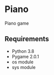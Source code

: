 # Piano
Piano game 
<!-- dit de quoi a besoin mon code python les son les images dans images/note/X/png ainsi -->
## Requirements
- Python 3.8
- Pygame 2.0.1
- os module
- sys module


